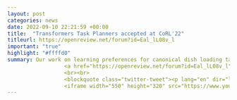 ```yaml
---
layout: post
categories: news
date: 2022-09-10 22:21:59 +00:00
title:  "Transformers Task Planners accepted at CoRL'22"
titleurl: https://openreview.net/forum?id=Eal_lL08v_l
important: "true"
highlight: "#ffffd0"
summary: Our work on learning preferences for canonical dish loading task using 
                  <a href="https://openreview.net/forum?id=Eal_lL08v_l">Transformers Task Planner</a> is accepted at <a href="https://corl2022.org/">CoRL 2022</a>. Read more <a href='https://twitter.com/viddivj/status/1603161666325446657'>here</a>. 
                  <br><br> 
                  <blockquote class="twitter-tweet"><p lang="en" dir="ltr">(1/5) Every home is different, and every person likes things done in their particular way. Therefore, home robots of the future need to both reason about the sequential nature of day-to-day tasks and generalize to user&#39;s preferences.</p>&mdash; Vidhi Jain (@viddivj) <a href="https://twitter.com/viddivj/status/1603161666325446657?ref_src=twsrc%5Etfw">December 14, 2022</a></blockquote> <script async src="https://platform.twitter.com/widgets.js" charset="utf-8"></script>
                  <iframe width="550" height="320" src="https://www.youtube.com/embed/ivLdlMQekME?start=4" title="YouTube video player" frameborder="0" allow="accelerometer; autoplay; clipboard-write; encrypted-media; gyroscope; picture-in-picture" allowfullscreen></iframe>
---
```

